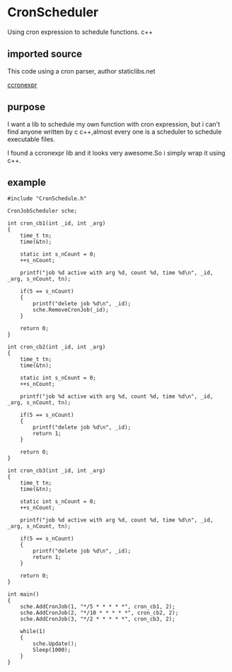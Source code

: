# CronScheduler
Using cron expression to schedule functions. c++

## imported source

This code using a cron parser, author staticlibs.net 

[ccronexpr](github.com/staticlibs/ccronexpr)

## purpose

I want a lib to schedule my own function with cron expression, but i can't find anyone written by c c++,almost every one is a scheduler to schedule executable files.

I found a ccronexpr lib and it looks very awesome.So i simply wrap it using c++.

## example

	#include "CronSchedule.h"
	
	CronJobScheduler sche;
	
	int cron_cb1(int _id, int _arg)
	{
		time_t tn;
		time(&tn);
	
		static int s_nCount = 0;
		++s_nCount;
	
		printf("job %d active with arg %d, count %d, time %d\n", _id, _arg, s_nCount, tn);
	
		if(5 == s_nCount)
		{
			printf("delete job %d\n", _id);
			sche.RemoveCronJob(_id);
		}
	
		return 0;
	}
	
	int cron_cb2(int _id, int _arg)
	{
		time_t tn;
		time(&tn);
	
		static int s_nCount = 0;
		++s_nCount;
	
		printf("job %d active with arg %d, count %d, time %d\n", _id, _arg, s_nCount, tn);
	
		if(5 == s_nCount)
		{
			printf("delete job %d\n", _id);
			return 1;
		}
	
		return 0;
	}
	
	int cron_cb3(int _id, int _arg)
	{
		time_t tn;
		time(&tn);
	
		static int s_nCount = 0;
		++s_nCount;
	
		printf("job %d active with arg %d, count %d, time %d\n", _id, _arg, s_nCount, tn);
	
		if(5 == s_nCount)
		{
			printf("delete job %d\n", _id);
			return 1;
		}
	
		return 0;
	}
	
	int main()
	{
		sche.AddCronJob(1, "*/5 * * * * *", cron_cb1, 2);
		sche.AddCronJob(2, "*/10 * * * * *", cron_cb2, 2);
		sche.AddCronJob(3, "*/2 * * * * *", cron_cb3, 2);
	
		while(1)
		{
			sche.Update();
			Sleep(1000);
		}
	}